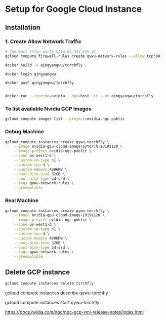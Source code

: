<!-- 
```bash
gcloud compute instances create [INSTANCE_NAME] --preemptible
```

Handling preemption with a shutdown script might be a good solution.

https://cloud.google.com/compute/docs/instances/create-start-preemptible-instance

However, since our model size is often extremely large, the script might not finish before full shutdown. Therefore, we need other solutions.

https://cloud.google.com/compute/docs/instance-groups -->



# Setup for Google Cloud Instance

## Installation


### 1. Create Allow Network Traffic

```bash
# the most often ports http:80,443 ssh:22
gcloud compute firewall-rules create qywu-network-rules --allow tcp:80,tcp:443,tcp:22,tcp:8080
```

```bash
docker build -t qingyangwu/torchfly .

docker login qingyangwu

docker push qingyangwu/torchfly
```

```bash

docker run --runtime=nvidia --ipc=host -it --rm qingyangwu/torchfly

```



### To list available Nvidia GCP Images

```bash
gcloud compute images list --project=nvidia-ngc-public
```

### Debug Machine

```bash
gcloud compute instances create qywu-torchfly \
    --image nvidia-gpu-cloud-image-pytorch-20191120 \
    --image-project nvidia-ngc-public \
    --zone us-west1-b \
    --custom-vm-type n1 \
    --custom-cpu 4 \
    --custom-memory 4096MB \
    --boot-disk-size 32GB \
    --boot-disk-type pd-ssd \
    --tags qywu-network-rules \
    --preemptible 
```

### Real Machine

```bash
gcloud compute instances create qywu-torchfly \
    --image nvidia-gpu-cloud-image-20191120 \
    --image-project nvidia-ngc-public \
    --zone us-west1-b \
    --custom-vm-type n1 \
    --custom-cpu 4 \
    --custom-memory 4096MB \
    --boot-disk-size 32GB \
    --boot-disk-type pd-ssd \
    --tags qywu-network-rules \
    --preemptible 
```

## Delete GCP instance

```bash
gcloud compute instances delete torchfly
```


gcloud compute instances describe qywu-torchfly

gcloud compute instances start qywu-torchfly


https://docs.nvidia.com/ngc/ngc-gcp-vmi-release-notes/index.html
